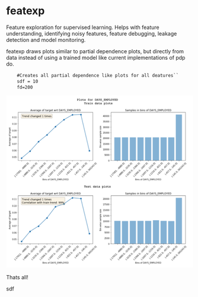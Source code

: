 # featexp
Feature exploration for supervised learning. Helps with feature understanding, identifying noisy features, feature debugging, leakage detection and model monitoring.

featexp draws plots similar to partial dependence plots, but directly from data instead of using a trained model like current implementations of pdp do. 

```code-block
    #Creates all partial dependence like plots for all deatures``
    sdf = 10
    fd=200
```
![Output1](demo/sample_outputs/days_employed.png)

Thats all!





sdf
